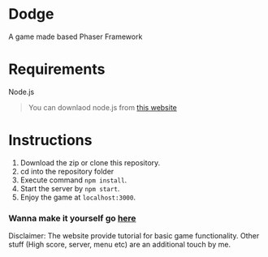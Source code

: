 # Dodge
A game made based Phaser Framework
# Requirements
Node.js
> You can downlaod node.js from [this website](https://nodejs.org/en/download/)
# Instructions
1. Download the zip or clone this repository.
2. cd into the repository folder
3. Execute command `npm install`.
4. Start the server by `npm start`.
5. Enjoy the game at `localhost:3000`.
### Wanna make it yourself go [here](https://phaser.io/tutorials/making-your-first-phaser-3-game/)
Disclaimer: The website provide tutorial for basic game functionality. Other stuff (High score, server, menu etc) are an additional touch by me.
